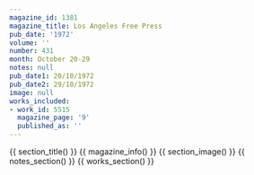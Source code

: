 ```yaml
---
magazine_id: 1381
magazine_title: Los Angeles Free Press
pub_date: '1972'
volume: ''
number: 431
month: October 20-29
notes: null
pub_date1: 20/10/1972
pub_date2: 29/10/1972
image: null
works_included:
- work_id: 5515
  magazine_page: '9'
  published_as: ''
---
```


{{ section_title() }}
{{ magazine_info() }}
{{ section_image() }}
{{ notes_section() }}
{{ works_section() }}
